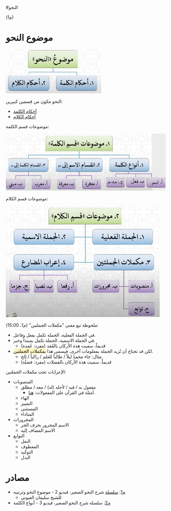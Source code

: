 
#النحو 

(م1)
# موضوع النحو

![](Media-Temp/Pasted%20image%2020240630122543.png)

النحو مكون من قسمين كبيرين:
* [أحكام الكلمة](2.0%20موضوعات%20الكلمة.md)
* [أحكام الكلام](3.0%20موضوعات%20الكلام.md)

موضوعات قسم الكلمة:

![](Media-Temp/Pasted%20image%2020240630123439.png)

موضوعات قسم الكلام:

![](Media-Temp/Pasted%20image%2020240630124836.png)

ملحوظة تبع معنى "مكملات الجملتين" (م1، 15:00):
* في الجملة الفعلية، الجملة تكمل بفعل وفاعل.
* في الجملة الاسمية، الجملة تكمل بمبتدأ وخبر.
	* قديماً، سميت هذة الأركان بالعُمَد (مفرد: عُمدة)
* لكن قد تحتاج أن تُزيد الجملة بمعلومات آخرى، فيسمى هذا <mark style="background: #FFF3A3A6;">بمكملات الجملتين</mark>.
	* مثال: جاء محمدُ ليلاً / طالباً للعلم / راكباً / إلخ.
	* قديماً، سميت هذة الأركان بالفضلات (مفرد: فضلة)


الإعرابات تحت مكملات الجملتين:
* المنصوبات
	* مفعول به / فيه / لأجله (له) / معه / مطلق
		* أمثلة في القرآن على المفعولات: [هنا](https://mawdoo3.com/%D8%A7%D9%84%D9%85%D9%81%D8%A7%D8%B9%D9%8A%D9%84_%D9%81%D9%8A_%D8%A7%D9%84%D9%82%D8%B1%D8%A2%D9%86_%D8%A7%D9%84%D9%83%D8%B1%D9%8A%D9%85).
	* الهاء
	* التمييز
	* المستثنى
	* المناداء
* المجرورات
	* الاسم المجرور بحرف الجر 
	* الاسم المضاف إليه
* التوابع
	* النعل
	* المعطوف
	* التوكيد
	* البدل


# مصادر

* [م1](https://www.youtube.com/watch?v=F7PGUcHxwRU&list=PLNaX5alaTBRqEFP1k06Qu6E5XKXvgEgKJ&index=2): [سلسلة](https://www.youtube.com/playlist?list=PLNaX5alaTBRqEFP1k06Qu6E5XKXvgEgKJ) شرح النحو الصغير، فيديو 2 - موضوع النحو وترتيبه
	* للشيخ سليمان العيوني
* [م2](https://www.youtube.com/watch?v=cKp56VCHn6s&list=PLNaX5alaTBRqEFP1k06Qu6E5XKXvgEgKJ&index=3): سلسلة شرح النحو الصغير، فيديو 3 - أنواع الكلمة
